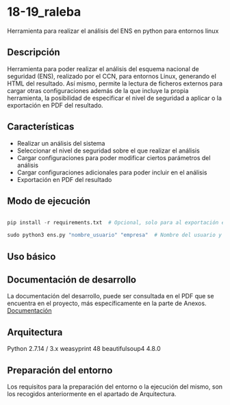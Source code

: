 # 18-19_raleba

Herramienta para realizar el análisis del ENS en python para entornos linux

## Descripción

Herramienta para poder realizar el análisis del esquema nacional de seguridad (ENS), realizado por el CCN, para entornos Linux, generando el HTML del resultado.
Así mismo, permite la lectura de ficheros externos para cargar otras configuraciones además de la que incluye la propia herramienta,
la posibilidad de especificar el nivel de seguridad a aplicar o la exportación en PDF del resultado.

## Características

- Realizar un análisis del sistema
- Seleccionar el nivel de seguridad sobre el que realizar el análisis
- Cargar configuraciones para poder modificar ciertos parámetros del análisis
- Cargar configuraciones adicionales para poder incluir en el análisis
- Exportación en PDF del resultado

## Modo de ejecución

```python

pip install -r requirements.txt  # Opcional, solo para al exportación en PDF

sudo python3 ens.py "nombre_usuario" "empresa"  # Nombre del usuario y empresa, parámetros obligatorios
```

## Uso básico



## Documentación de desarrollo

La documentación del desarrollo, puede ser consultada en el PDF que se encuentra en el proyecto, más específicamente en la parte de Anexos.
[Documentación]()

## Arquitectura

Python 2.7.14 / 3.x
weasyprint 48
beautifulsoup4 4.8.0

## Preparación del entorno

Los requisitos para la preparación del entorno o la ejecución del mismo, son los recogidos anteriormente en el apartado de Arquitectura.
